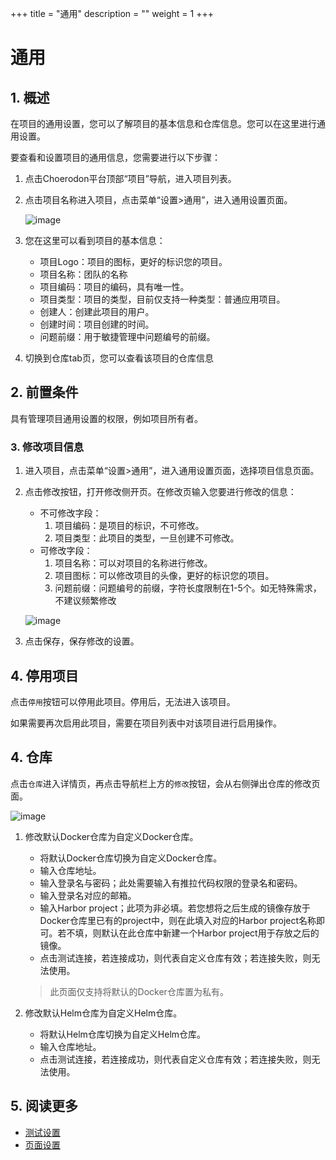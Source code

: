 +++
title = "通用"
description = ""
weight = 1
+++

# 通用

## 1. 概述

在项目的通用设置，您可以了解项目的基本信息和仓库信息。您可以在这里进行通用设置。

要查看和设置项目的通用信息，您需要进行以下步骤：

1. 点击Choerodon平台顶部“项目”导航，进入项目列表。
2. 点击项目名称进入项目，点击菜单“设置>通用”，进入通用设置页面。

    ![image](/docs/user-guide/settings/image/project-setting-01.png)

3. 您在这里可以看到项目的基本信息：
    - 项目Logo：项目的图标，更好的标识您的项目。
    - 项目名称：团队的名称
    - 项目编码：项目的编码，具有唯一性。
    - 项目类型：项目的类型，目前仅支持一种类型：普通应用项目。
    - 创建人：创建此项目的用户。
    - 创建时间：项目创建的时间。
    - 问题前缀：用于敏捷管理中问题编号的前缀。
4. 切换到仓库tab页，您可以查看该项目的仓库信息

## 2. 前置条件

具有管理项目通用设置的权限，例如项目所有者。

### 3. 修改项目信息

1. 进入项目，点击菜单“设置>通用”，进入通用设置页面，选择项目信息页面。
2. 点击修改按钮，打开修改侧开页。在修改页输入您要进行修改的信息：
    - 不可修改字段：
        1. 项目编码：是项目的标识，不可修改。
        2. 项目类型：此项目的类型，一旦创建不可修改。
    - 可修改字段：
        1. 项目名称：可以对项目的名称进行修改。
        2. 项目图标：可以修改项目的头像，更好的标识您的项目。
        3. 问题前缀：问题编号的前缀，字符长度限制在1-5个。如无特殊需求，不建议频繁修改

    ![image](/docs/user-guide/settings/image/project-setting-02.png)

3. 点击保存，保存修改的设置。

## 4. 停用项目

点击`停用`按钮可以停用此项目。停用后，无法进入该项目。

如果需要再次启用此项目，需要在项目列表中对该项目进行启用操作。

## 4. 仓库

点击`仓库`进入详情页，再点击导航栏上方的`修改`按钮，会从右侧弹出仓库的修改页面。

![image](/docs/user-guide/settings/image/project-setting-03.png)

1. 修改默认Docker仓库为自定义Docker仓库。
    * 将默认Docker仓库切换为自定义Docker仓库。
    * 输入仓库地址。
    * 输入登录名与密码；此处需要输入有推拉代码权限的登录名和密码。
    * 输入登录名对应的邮箱。
    * 输入Harbor project；此项为非必填。若您想将之后生成的镜像存放于Docker仓库里已有的project中，则在此填入对应的Harbor project名称即可。若不填，则默认在此仓库中新建一个Harbor project用于存放之后的镜像。
    * 点击测试连接，若连接成功，则代表自定义仓库有效；若连接失败，则无法使用。
    
    <blockquote class="note">此页面仅支持将默认的Docker仓库置为私有。</blockquote>

2. 修改默认Helm仓库为自定义Helm仓库。
    * 将默认Helm仓库切换为自定义Helm仓库。
    * 输入仓库地址。
    * 点击测试连接，若连接成功，则代表自定义仓库有效；若连接失败，则无法使用。


## 5. 阅读更多

- [测试设置](../test)
- [页面设置](../pages)